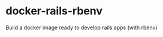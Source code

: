 docker-rails-rbenv
==================

Build a docker image ready to develop rails apps (with rbenv)
